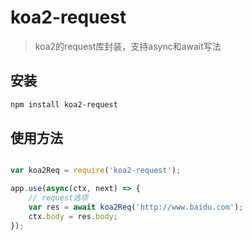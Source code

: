 koa2-request
===========

> koa2的request库封装，支持async和await写法

## 安装

```bash
npm install koa2-request
```

## 使用方法

```javascript

var koa2Req = require('koa2-request');

app.use(async(ctx, next) => {
	// request选项
	var res = await koa2Req('http://www.baidu.com');
	ctx.body = res.body;
});
```